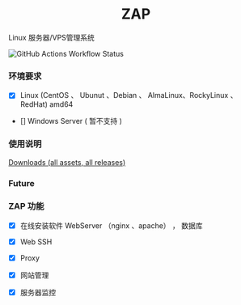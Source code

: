 <div align="center">
<h1>ZAP</h1>
</div>

Linux 服务器/VPS管理系统 

![GitHub Actions Workflow Status](https://img.shields.io/github/actions/workflow/status/zapj/Zap/go.yml)

### 环境要求
- [x] Linux (CentOS 、 Ubunut 、Debian 、 AlmaLinux、RockyLinux 、RedHat) amd64
- [] Windows Server ( 暂不支持 )

### 使用说明

[Downloads (all assets, all releases)](https://github.com/zapj/Zap/releases)

### Future



### ZAP 功能

- [x] 在线安装软件 WebServer （nginx 、apache）  ， 数据库
- [x] Web SSH
- [x] Proxy
- [x] 网站管理
- [x] 服务器监控

